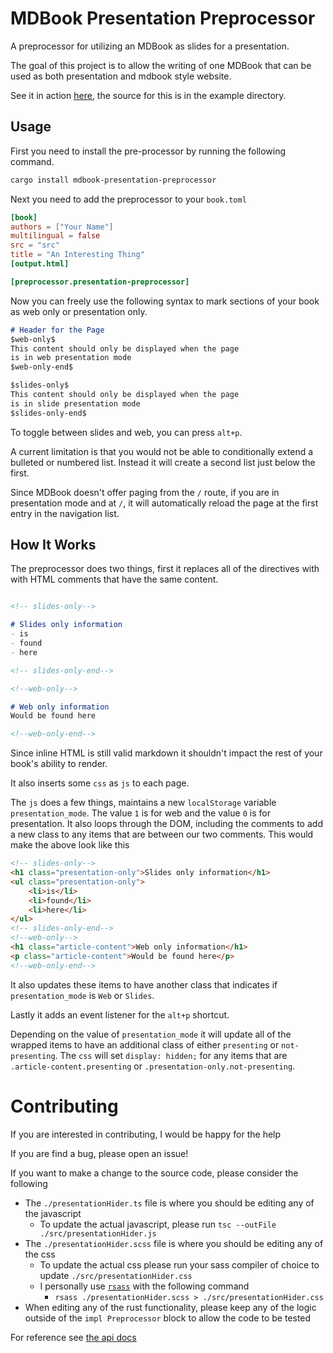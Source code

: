 # MDBook Presentation Preprocessor
A preprocessor for utilizing an MDBook as slides
for a presentation.

The goal of this project is to allow the writing of one
MDBook that can be used as both presentation and mdbook
style website.

See it in action [here](https://freemasen.github.io/mdbook-presentation-preprocessor/),
the source for this is in the example directory.

## Usage
First you need to install the pre-processor by running the following
command.

```sh
cargo install mdbook-presentation-preprocessor
```

Next you need to add the preprocessor to your `book.toml`
```toml
[book]
authors = ["Your Name"]
multilingual = false
src = "src"
title = "An Interesting Thing"
[output.html]

[preprocessor.presentation-preprocessor]
```

Now you can freely use the following syntax to mark
sections of your book as web only or presentation only.
```md
# Header for the Page
$web-only$
This content should only be displayed when the page
is in web presentation mode
$web-only-end$

$slides-only$
This content should only be displayed when the page
is in slide presentation mode
$slides-only-end$
```
To toggle between slides and web, you can press `alt+p`.

A current limitation is that you would not be able to conditionally
extend a bulleted or numbered list. Instead it will create a second
list just below the first.

Since MDBook doesn't offer paging from the `/` route, if you
are in presentation mode and at `/`, it will automatically
reload the page at the first entry in the navigation list.

## How It Works

The preprocessor does two things, first it replaces
all of the directives with with HTML comments that
have the same content.

```md

<!-- slides-only-->

# Slides only information
- is
- found
- here

<!-- slides-only-end-->

<!--web-only-->

# Web only information
Would be found here

<!--web-only-end-->

```

Since inline HTML is still valid markdown it shouldn't impact
the rest of your book's ability to render.

It also inserts some `css` as `js` to each page.

The `js` does a few things, maintains a new `localStorage` variable
`presentation_mode`. The value `1` is for web and the value `0`
is for presentation. It also loops through the DOM, including the comments
to add a new class to any items that are between our two comments. This would make the above
look like this

```html
<!-- slides-only-->
<h1 class="presentation-only">Slides only information</h1>
<ul class="presentation-only">
    <li>is</li>
    <li>found</li>
    <li>here</li>
</ul>
<!-- slides-only-end-->
<!--web-only-->
<h1 class="article-content">Web only information</h1>
<p class="article-content">Would be found here</p>
<!--web-only-end-->
```

It also updates these items to have another class that
indicates if `presentation_mode` is `Web` or `Slides`.

Lastly it adds an event listener for the `alt+p` shortcut.

Depending on the value of `presentation_mode` it will update
all of the wrapped items to have an additional class of
either `presenting` or `not-presenting`. The `css`
will set `display: hidden;` for any items that are
`.article-content.presenting` or `.presentation-only.not-presenting`.


# Contributing
If you are interested in contributing, I would be happy for the help

If you are find a bug, please open an issue!

If you want to make a change to the source code, please consider the following
- The `./presentationHider.ts` file is where you should be editing any of the javascript
    - To update the actual javascript, please run `tsc --outFile ./src/presentationHider.js`
- The `./presentationHider.scss` file is where you should be editing any of the css
    - To update the actual css please run your sass compiler of choice to update `./src/presentationHider.css`
    - I personally use [`rsass`](https://crates.io/crates/rsass) with the following command
        - `rsass ./presentationHider.scss > ./src/presentationHider.css`
- When editing any of the rust functionality, please keep any of the logic outside of the `impl Preprocessor` block to allow the code to be tested

For reference see [the api docs](https://github.com/FreeMasen/mdbook-presentation-preprocessor/blob/master/api_docs/api/presentationHider.md)
